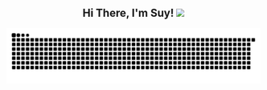 <div align="center">
<h2> Hi There, I'm Suy! <img src="https://github.com/abdoachhoubi/abdoachhoubi/blob/main/gifs/Hi.gif" width="30"></h2>
<p align = "center">
	<img src = "https://github.com/7oSkaaa/7oSkaaa/blob/output/github-contribution-grid-snake.svg?" alt = "Snake Game"/>
</p>
<div align="center">
